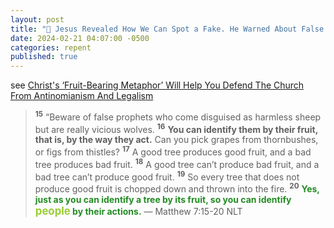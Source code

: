 ```yaml
---
layout: post
title: "🍎 Jesus Revealed How We Can Spot a Fake. He Warned About False Teachers & Converts When He Said “You will recognize them by their fruits.”"
date: 2024-02-21 04:07:00 -0500
categories: repent
published: true
---
```


see [Christ's ‘Fruit-Bearing Metaphor’ Will Help You Defend The Church From Antinomianism And Legalism](https://sevenshepherd.github.io/fruit-bearing/#oden)

> <sup style="font-weight:bold;">15</sup> “Beware of false prophets who come disguised as harmless sheep but are really vicious wolves. <sup style="font-weight:bold;">16</sup> **You can identify them by their fruit, that is, by the way they act.** Can you pick grapes from thornbushes, or figs from thistles? <sup style="font-weight:bold;">17</sup> A good tree produces good fruit, and a bad tree produces bad fruit. <sup style="font-weight:bold;">18</sup> A good tree can’t produce bad fruit, and a bad tree can’t produce good fruit. <sup style="font-weight:bold;">19</sup> So every tree that does not produce good fruit is chopped down and thrown into the fire. <sup style="font-weight:bold;">20</sup> <span style="font-weight:bold;color:ForestGreen;">Yes, just as you can identify a tree by its fruit, so you can identify <span style="font-size:1.2em;color:YellowGreen;">people</span> by their actions.</span> &mdash; Matthew 7:15-20 NLT

<script>
    var refTagger = {
        settings: {
            bibleVersion: 'ESV'
        }
    }; 

    (function(d, t) {
        var n=d.querySelector('[nonce]');
        refTagger.settings.nonce = n && (n.nonce||n.getAttribute('nonce'));
        var g = d.createElement(t), s = d.getElementsByTagName(t)[0];
        g.src = 'https://api.reftagger.com/v2/RefTagger.js';
        g.nonce = refTagger.settings.nonce;
        s.parentNode.insertBefore(g, s);
    }(document, 'script'));
</script>